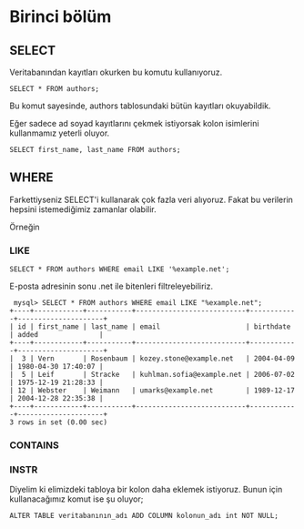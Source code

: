 # Birinci bölüm

## SELECT

Veritabanından kayıtları okurken bu komutu kullanıyoruz.

`SELECT * FROM authors;`

Bu komut sayesinde, authors tablosundaki bütün kayıtları okuyabildik.

Eğer sadece ad soyad kayıtlarını çekmek istiyorsak kolon isimlerini kullanmamız yeterli oluyor.

`SELECT first_name, last_name FROM authors;`

## WHERE

Farkettiyseniz SELECT'i kullanarak çok fazla veri alıyoruz. Fakat bu verilerin hepsini istemediğimiz zamanlar olabilir.

Örneğin

### LIKE

`SELECT * FROM authors WHERE email LIKE '%example.net';`

E-posta adresinin sonu .net ile bitenleri filtreleyebiliriz.  

```
 mysql> SELECT * FROM authors WHERE email LIKE "%example.net";
+----+------------+-----------+---------------------------+------------+---------------------+
| id | first_name | last_name | email                     | birthdate  | added               |
+----+------------+-----------+---------------------------+------------+---------------------+
|  3 | Vern       | Rosenbaum | kozey.stone@example.net   | 2004-04-09 | 1980-04-30 17:40:07 |
|  5 | Leif       | Stracke   | kuhlman.sofia@example.net | 2006-07-02 | 1975-12-19 21:28:33 |
| 12 | Webster    | Weimann   | umarks@example.net        | 1989-12-17 | 2004-12-28 22:35:38 |
+----+------------+-----------+---------------------------+------------+---------------------+
3 rows in set (0.00 sec)
```

### CONTAINS

### INSTR



Diyelim ki elimizdeki tabloya bir kolon daha eklemek istiyoruz. Bunun için kullanacağımız komut ise şu oluyor;

`ALTER TABLE veritabanının_adı ADD COLUMN kolonun_adı int NOT NULL;`

